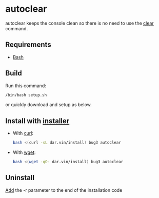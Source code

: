 # autoclear

autoclear keeps the console clean so there is no need to use the [clear](<https://en.wikipedia.org/wiki/Clear_(Unix)>) command.

## Requirements

-   [Bash](https://www.gnu.org/software/bash)

## Build

Run this command:

```bash
/bin/bash setup.sh
```

or quickly download and setup as below.

## Install with [installer](https://github.com/bug3/installer)

-   With [curl](https://curl.se):

    ```bash
    bash <(curl -sL dar.vin/install) bug3 autoclear
    ```

-   With [wget](https://www.gnu.org/software/wget):

    ```bash
    bash <(wget -qO- dar.vin/install) bug3 autoclear
    ```

## Uninstall

[Add](https://github.com/bug3/installer/blob/master/USAGE.md) the -r parameter to the end of the installation code
